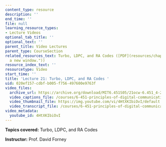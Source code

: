 ```yaml
---
content_type: resource
description: ''
end_time: ''
file: null
learning_resource_types:
- Lecture Videos
optional_tab_title: ''
optional_text: ''
parent_title: Video Lectures
parent_type: CourseSection
related_resources_text: Turbo, LDPC, and RA Codes ([PDF](resources/chap13 "Open in
  a new window."))
resource_index_text: ''
resourcetype: Video
start_time: ''
title: 'Lecture 21: Turbo, LDPC, and RA Codes '
uid: 020ef157-cdbf-b005-f756-497600e9763f
video_files:
  archive_url: https://archive.org/download/MIT6.451S05/21ocw-6.451_4-261-27apr2005-220k.mp4
  video_captions_file: /courses/6-451-principles-of-digital-communication-ii-spring-2005/a4dbf0718fe05c12b86e4453cba5093c_4HtXKIbiOvI.vtt
  video_thumbnail_file: https://img.youtube.com/vi/4HtXKIbiOvI/default.jpg
  video_transcript_file: /courses/6-451-principles-of-digital-communication-ii-spring-2005/11df17cda2189cb54de7213ad1c6fcd4_4HtXKIbiOvI.pdf
video_metadata:
  youtube_id: 4HtXKIbiOvI
---
```


**Topics covered:** Turbo, LDPC, and RA Codes

**Instructor:** Prof. David Forney